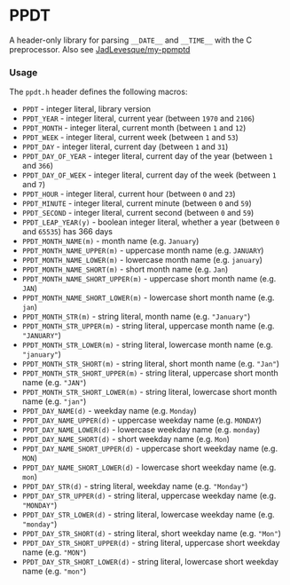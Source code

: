 # PPDT
A header-only library for parsing `__DATE__` and `__TIME__` with the C preprocessor. Also see [JadLevesque/my-ppmptd](https://github.com/JadLevesque/my-ppmptd)

### Usage
The `ppdt.h` header defines the following macros:
- `PPDT` - integer literal, library version
- `PPDT_YEAR` - integer literal, current year (between `1970` and `2106`)
- `PPDT_MONTH` - integer literal, current month (between `1` and `12`)
- `PPDT_WEEK` - integer literal, current week (between `1` and `53`)
- `PPDT_DAY` - integer literal, current day (between `1` and `31`)
- `PPDT_DAY_OF_YEAR` - integer literal, current day of the year (between `1` and `366`)
- `PPDT_DAY_OF_WEEK` - integer literal, current day of the week (between `1` and `7`)
- `PPDT_HOUR` - integer literal, current hour (between `0` and `23`)
- `PPDT_MINUTE` - integer literal, current minute (between `0` and `59`)
- `PPDT_SECOND` - integer literal, current second (between `0` and `59`)
- `PPDT_LEAP_YEAR(y)` - boolean integer literal, whether a year (between `0` and `65535`) has 366 days
- `PPDT_MONTH_NAME(m)` - month name (e.g. `January`)
- `PPDT_MONTH_NAME_UPPER(m)` - uppercase month name (e.g. `JANUARY`)
- `PPDT_MONTH_NAME_LOWER(m)` - lowercase month name (e.g. `january`)
- `PPDT_MONTH_NAME_SHORT(m)` - short month name (e.g. `Jan`)
- `PPDT_MONTH_NAME_SHORT_UPPER(m)` - uppercase short month name (e.g. `JAN`)
- `PPDT_MONTH_NAME_SHORT_LOWER(m)` - lowercase short month name (e.g. `jan`)
- `PPDT_MONTH_STR(m)` - string literal, month name (e.g. `"January"`)
- `PPDT_MONTH_STR_UPPER(m)` - string literal, uppercase month name (e.g. `"JANUARY"`)
- `PPDT_MONTH_STR_LOWER(m)` - string literal, lowercase month name (e.g. `"january"`)
- `PPDT_MONTH_STR_SHORT(m)` - string literal, short month name (e.g. `"Jan"`)
- `PPDT_MONTH_STR_SHORT_UPPER(m)` - string literal, uppercase short month name (e.g. `"JAN"`)
- `PPDT_MONTH_STR_SHORT_LOWER(m)` - string literal, lowercase short month name (e.g. `"jan"`)
- `PPDT_DAY_NAME(d)` - weekday name (e.g. `Monday`)
- `PPDT_DAY_NAME_UPPER(d)` - uppercase weekday name (e.g. `MONDAY`)
- `PPDT_DAY_NAME_LOWER(d)` - lowercase weekday name (e.g. `monday`)
- `PPDT_DAY_NAME_SHORT(d)` - short weekday name (e.g. `Mon`)
- `PPDT_DAY_NAME_SHORT_UPPER(d)` - uppercase short weekday name (e.g. `MON`)
- `PPDT_DAY_NAME_SHORT_LOWER(d)` - lowercase short weekday name (e.g. `mon`)
- `PPDT_DAY_STR(d)` - string literal, weekday name (e.g. `"Monday"`)
- `PPDT_DAY_STR_UPPER(d)` - string literal, uppercase weekday name (e.g. `"MONDAY"`)
- `PPDT_DAY_STR_LOWER(d)` - string literal, lowercase weekday name (e.g. `"monday"`)
- `PPDT_DAY_STR_SHORT(d)` - string literal, short weekday name (e.g. `"Mon"`)
- `PPDT_DAY_STR_SHORT_UPPER(d)` - string literal, uppercase short weekday name (e.g. `"MON"`)
- `PPDT_DAY_STR_SHORT_LOWER(d)` - string literal, lowercase short weekday name (e.g. `"mon"`)
